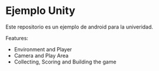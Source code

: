 
Ejemplo Unity
=======================================================

Este repositorio es un ejemplo de android para la univeridad.

Features:

* Environment and Player
* Camera and Play Area
* Collecting, Scoring and Building the game
